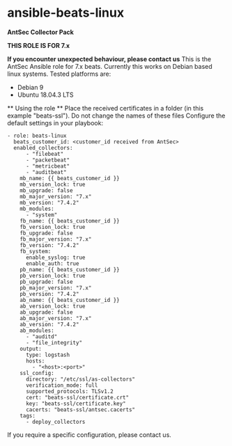 # ansible-beats-linux

**AntSec Collector Pack**

**THIS ROLE IS FOR 7.x**

**If you encounter unexpected behaviour, please contact us**
This is the AntSec Ansible role for 7.x beats.  Currently this works on Debian based linux systems.  Tested platforms are:

* Debian 9
* Ubuntu 18.04.3 LTS

** Using the role **
Place the received certificates in a folder (in this example "beats-ssl"). Do not change the names of these files
Configure the default settings in your playbook:

```
- role: beats-linux
  beats_customer_id: <customer_id received from AntSec>
  enabled_collectors: 
      - "filebeat"
      - "packetbeat"
      - "metricbeat"
      - "auditbeat"
    mb_name: {{ beats_customer_id }}
    mb_version_lock: true 
    mb_upgrade: false
    mb_major_version: "7.x"
    mb_version: "7.4.2"
    mb_modules:
      - "system"
    fb_name: {{ beats_customer_id }}
    fb_version_lock: true
    fb_upgrade: false
    fb_major_version: "7.x"
    fb_version: "7.4.2"
    fb_system:
      enable_syslog: true
      enable_auth: true
    pb_name: {{ beats_customer_id }}
    pb_version_lock: true
    pb_upgrade: false
    pb_major_version: "7.x"
    pb_version: "7.4.2"
    ab_name: {{ beats_customer_id }}
    ab_version_lock: true
    ab_upgrade: false
    ab_major_version: "7.x"
    ab_version: "7.4.2"
    ab_modules:
      - "auditd"
      - "file_integrity"
    output:
      type: logstash
      hosts:
        - "<host>:<port>"
    ssl_config:
      directory: "/etc/ssl/as-collectors"
      verification_mode: full
      supported_protocols: TLSv1.2
      cert: "beats-ssl/certificate.crt"
      key: "beats-ssl/certificate.key"
      cacerts: "beats-ssl/antsec.cacerts"
    tags: 
      - deploy_collectors
```

If you require a specific configuration, please contact us.
